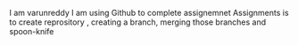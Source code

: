  I am varunreddy
 I am using Github to complete assignemnet
 Assignments is to create reprository , creating a branch, merging those branches and spoon-knife 
